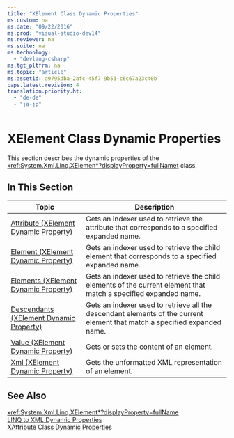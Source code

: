 ```yaml
---
title: "XElement Class Dynamic Properties"
ms.custom: na
ms.date: "09/22/2016"
ms.prod: "visual-studio-dev14"
ms.reviewer: na
ms.suite: na
ms.technology: 
  - "devlang-csharp"
ms.tgt_pltfrm: na
ms.topic: "article"
ms.assetid: a9795dba-2afc-45f7-9b53-c6c67a23c40b
caps.latest.revision: 4
translation.priority.ht: 
  - "de-de"
  - "ja-jp"
---
```

# XElement Class Dynamic Properties
This section describes the dynamic properties of the <xref:System.Xml.Linq.XElemen*?displayProperty=fullName>[t](assetId:///t?qualifyHint=False&autoUpgrade=True) class.  
  
## In This Section  
  
|Topic|Description|  
|-----------|-----------------|  
|[Attribute (XElement Dynamic Property)](../VS_csharp/attribute--xelement-dynamic-property-.md)|Gets an indexer used to retrieve the attribute that corresponds to a specified expanded name.|  
|[Element (XElement Dynamic Property)](../VS_csharp/element--xelement-dynamic-property-.md)|Gets an indexer used to retrieve the child element that corresponds to a specified expanded name.|  
|[Elements (XElement Dynamic Property)](../VS_csharp/elements--xelement-dynamic-property-.md)|Gets an indexer used to retrieve the child elements of the current element that match a specified expanded name.|  
|[Descendants (XElement Dynamic Property)](../VS_csharp/descendants--xelement-dynamic-property-.md)|Gets an indexer used to retrieve all the descendant elements of the current element that match a specified expanded name.|  
|[Value (XElement Dynamic Property)](../VS_csharp/value--xelement-dynamic-property-.md)|Gets or sets the content of an element.|  
|[Xml (XElement Dynamic Property)](../VS_csharp/xml--xelement-dynamic-property-.md)|Gets the unformatted XML representation of an element.|  
  
## See Also  
 <xref:System.Xml.Linq.XElement*?displayProperty=fullName>   
 [LINQ to XML Dynamic Properties](../VS_csharp/linq-to-xml-dynamic-properties.md)   
 [XAttribute Class Dynamic Properties](../VS_csharp/xattribute-class-dynamic-properties.md)